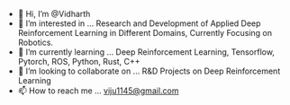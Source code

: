 - 👋 Hi, I’m @Vidharth
- 👀 I’m interested in ... Research and Development of Applied Deep Reinforcement Learning in Different Domains, Currently Focusing on Robotics.
- 🌱 I’m currently learning ... Deep Reinforcement Learning, Tensorflow, Pytorch, ROS, Python, Rust, C++
- 💞️ I’m looking to collaborate on ... R&D Projects on Deep Reinforcement Learning
- 📫 How to reach me ... viju1145@gmail.com

<!---
Vidharth/Vidharth is a ✨ special ✨ repository because its `README.md` (this file) appears on your GitHub profile.
You can click the Preview link to take a look at your changes.
--->
